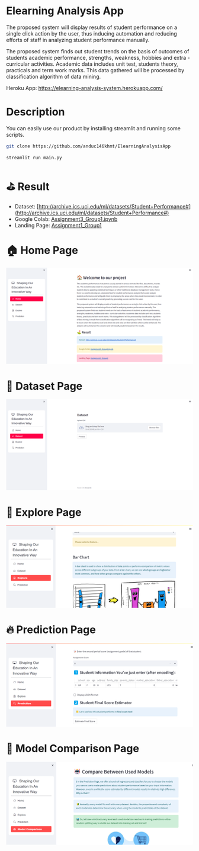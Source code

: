 # Elearning Analysis App
The proposed system will display results of student performance on a single click action by the user, thus inducing automation and reducing efforts of staff in analyzing student performance manually. 

The proposed system finds out student trends on the basis of outcomes of students academic performance, strengths, weakness, hobbies and extra - curricular activities. Academic data includes unit test, students theory, practicals and term work marks. This data gathered will be processed by classification algorithm of data mining.

Heroku App: https://elearning-analysis-system.herokuapp.com/

# Description

You can easily use our product by installing streamlit and running some scripts.

```bash
git clone https://github.com/anduc146khmt/ElearningAnalysisApp
```

```bash
streamlit run main.py
```



# ⛳ Result
* Dataset: [http://archive.ics.uci.edu/ml/datasets/Student+Performance#](http://archive.ics.uci.edu/ml/datasets/Student+Performance#)
* Google Colab: [Assignment3_Group1.ipynb](https://drive.google.com/file/d/1oVoCSEIr0IWa3FSdN6mM_LvmH2UAiV65/view?usp=sharing)
* Landing Page: [Assignment1_Group1](http://anduckhmt146.me/BDC_Assignment1/)

# :house: Home Page
<img src="images/demo_web_3.png" alt="Demo web" title="Demo web title">

# 🔢 Dataset Page
<img src="images/demo_web_4.png" alt="Demo web 2" title="Demo web 2 title">

# 🔎 Explore Page
<img src="images/demo_web.png" alt="Demo web 2" title="Demo web 2 title">

# 🔥 Prediction Page
<img src="images/demo_web_2.png" alt="Demo web 2" title="Demo web 2 title">

# 🤖 Model Comparison Page
<img src="images/demo_web_5.png" alt="Demo web 5" title="Demo web 5 title">
